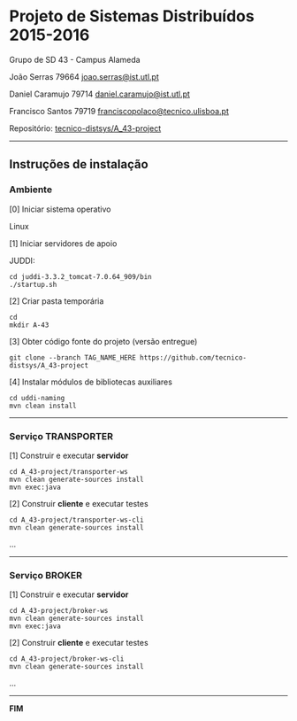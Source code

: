 # Projeto de Sistemas Distribuídos 2015-2016 #

Grupo de SD 43 - Campus Alameda

João Serras 79664 joao.serras@ist.utl.pt

Daniel Caramujo 79714 daniel.caramujo@ist.utl.pt

Francisco Santos 79719 franciscopolaco@tecnico.ulisboa.pt


Repositório:
[tecnico-distsys/A_43-project](https://github.com/tecnico-distsys/A_43-project/)


-------------------------------------------------------------------------------

## Instruções de instalação 


### Ambiente

[0] Iniciar sistema operativo

Linux


[1] Iniciar servidores de apoio

JUDDI:
```
cd juddi-3.3.2_tomcat-7.0.64_909/bin
./startup.sh
```


[2] Criar pasta temporária

```
cd
mkdir A-43
```


[3] Obter código fonte do projeto (versão entregue)

```
git clone --branch TAG_NAME_HERE https://github.com/tecnico-distsys/A_43-project
```


[4] Instalar módulos de bibliotecas auxiliares

```
cd uddi-naming
mvn clean install
```


-------------------------------------------------------------------------------

### Serviço TRANSPORTER

[1] Construir e executar **servidor**

```
cd A_43-project/transporter-ws
mvn clean generate-sources install
mvn exec:java
```

[2] Construir **cliente** e executar testes

```
cd A_43-project/transporter-ws-cli
mvn clean generate-sources install
```

...


-------------------------------------------------------------------------------

### Serviço BROKER

[1] Construir e executar **servidor**

```
cd A_43-project/broker-ws
mvn clean generate-sources install
mvn exec:java
```


[2] Construir **cliente** e executar testes

```
cd A_43-project/broker-ws-cli
mvn clean generate-sources install
```

...

-------------------------------------------------------------------------------
**FIM**
